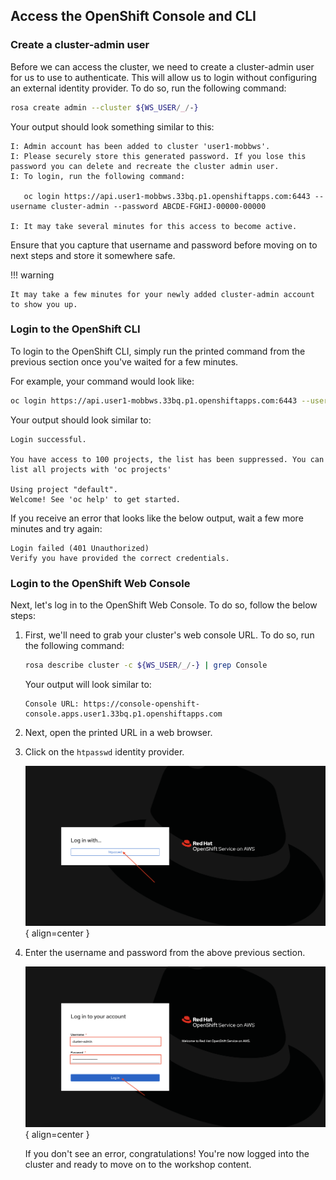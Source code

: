 ## Access the OpenShift Console and CLI

### Create a cluster-admin user

Before we can access the cluster, we need to create a cluster-admin user for us to use to authenticate. This will allow us to login without configuring an external identity provider. To do so, run the following command: 

```bash
rosa create admin --cluster ${WS_USER/_/-}
```

Your output should look something similar to this:

```{.text .no-copy}
I: Admin account has been added to cluster 'user1-mobbws'.
I: Please securely store this generated password. If you lose this password you can delete and recreate the cluster admin user.
I: To login, run the following command:

   oc login https://api.user1-mobbws.33bq.p1.openshiftapps.com:6443 --username cluster-admin --password ABCDE-FGHIJ-00000-00000

I: It may take several minutes for this access to become active.
```

Ensure that you capture that username and password before moving on to next steps and store it somewhere safe. 

!!! warning 

    It may take a few minutes for your newly added cluster-admin account to show you up. 

### Login to the OpenShift CLI

To login to the OpenShift CLI, simply run the printed command from the previous section once you've waited for a few minutes. 

For example, your command would look like:

```bash
oc login https://api.user1-mobbws.33bq.p1.openshiftapps.com:6443 --username cluster-admin --password ABCDE-FGHIJ-00000-00000
```

Your output should look similar to: 

```{.text .no-copy}
Login successful.

You have access to 100 projects, the list has been suppressed. You can list all projects with 'oc projects'

Using project "default".
Welcome! See 'oc help' to get started.
```

If you receive an error that looks like the below output, wait a few more minutes and try again:

```{.text .no-copy}
Login failed (401 Unauthorized)
Verify you have provided the correct credentials.
```

### Login to the OpenShift Web Console

Next, let's log in to the OpenShift Web Console. To do so, follow the below steps:

1. First, we'll need to grab your cluster's web console URL. To do so, run the following command:
    
    ```bash
    rosa describe cluster -c ${WS_USER/_/-} | grep Console
    ```

    Your output will look similar to:

    ```{.text .no-copy}
    Console URL: https://console-openshift-console.apps.user1.33bq.p1.openshiftapps.com
    ```

1. Next, open the printed URL in a web browser.

1. Click on the `htpasswd` identity provider.

    ![ROSA Web Console - Select IdP](../assets/images/rosa-console-select-idp.png){ align=center }

1. Enter the username and password from the above previous section.

    ![ROSA Web Console - Login](../assets/images/rosa-console-login.png){ align=center }

    If you don't see an error, congratulations! You're now logged into the cluster and ready to move on to the workshop content.